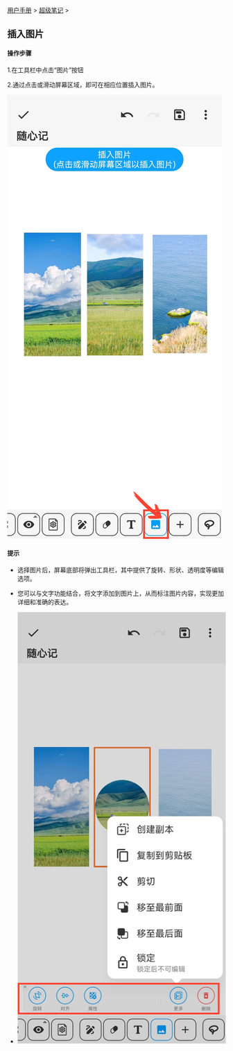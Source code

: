 [用户手册](/dragonnest/drawnote/manual) > [超级笔记](/dragonnest/drawnote/manual/super_note) >

插入图片
---
#### 操作步骤

1.在工具栏中点击“图片”按钮

2.通过点击或滑动屏幕区域，即可在相应位置插入图片。

![](imgs/insert_picture1.png)

#### 提示
- 选择图片后，屏幕底部将弹出工具栏，其中提供了旋转、形状、透明度等编辑选项。


- 您可以与文字功能结合，将文字添加到图片上，从而标注图片内容，实现更加详细和准确的表达。


- ![](imgs/insert_picture2.png)